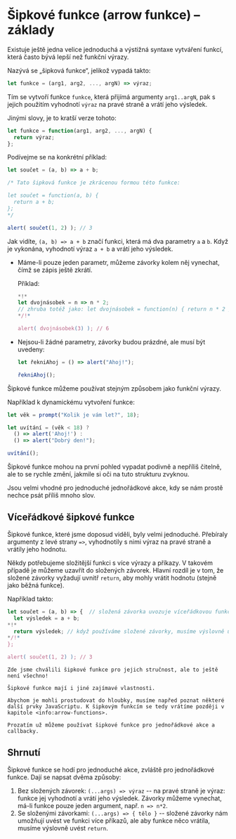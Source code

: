 # Šipkové funkce (arrow funkce) – základy 
Existuje ještě jedna velice jednoduchá a výstižná syntaxe vytváření funkcí, která často bývá lepší než funkční výrazy.

Nazývá se „šipková funkce“, jelikož vypadá takto:

```js
let funkce = (arg1, arg2, ..., argN) => výraz;
```

Tím se vytvoří funkce `funkce`, která přijímá argumenty `arg1..argN`, pak s jejich použitím vyhodnotí `výraz` na pravé straně a vrátí jeho výsledek.

Jinými slovy, je to kratší verze tohoto:

```js
let funkce = function(arg1, arg2, ..., argN) {
  return výraz;
};
```

Podívejme se na konkrétní příklad:

```js run
let součet = (a, b) => a + b;

/* Tato šipková funkce je zkrácenou formou této funkce:

let součet = function(a, b) {
  return a + b;
};
*/

alert( součet(1, 2) ); // 3
```

Jak vidíte, `(a, b) => a + b` značí funkci, která má dva parametry `a` a `b`. Když je vykonána, vyhodnotí výraz `a + b` a vrátí jeho výsledek.

- Máme-li pouze jeden parametr, můžeme závorky kolem něj vynechat, čímž se zápis ještě zkrátí.

    Příklad:

    ```js run
    *!*
    let dvojnásobek = n => n * 2;
    // zhruba totéž jako: let dvojnásobek = function(n) { return n * 2 }
    */!*

    alert( dvojnásobek(3) ); // 6
    ```

- Nejsou-li žádné parametry, závorky budou prázdné, ale musí být uvedeny:

    ```js run
    let řekniAhoj = () => alert("Ahoj!");

    řekniAhoj();
    ```

Šipkové funkce můžeme používat stejným způsobem jako funkční výrazy.

Například k dynamickému vytvoření funkce:

```js run
let věk = prompt("Kolik je vám let?", 18);

let uvítání = (věk < 18) ?
  () => alert('Ahoj!') :
  () => alert("Dobrý den!");

uvítání();
```

Šipkové funkce mohou na první pohled vypadat podivně a nepříliš čitelně, ale to se rychle změní, jakmile si oči na tuto strukturu zvyknou.

Jsou velmi vhodné pro jednoduché jednořádkové akce, kdy se nám prostě nechce psát příliš mnoho slov.

## Víceřádkové šipkové funkce

Šipkové funkce, které jsme doposud viděli, byly velmi jednoduché. Přebíraly argumenty z levé strany `=>`, vyhodnotily s nimi výraz na pravé straně a vrátily jeho hodnotu.

Někdy potřebujeme složitější funkci s více výrazy a příkazy. V takovém případě je můžeme uzavřít do složených závorek. Hlavní rozdíl je v tom, že složené závorky vyžadují uvnitř `return`, aby mohly vrátit hodnotu (stejně jako běžná funkce).

Například takto:

```js run
let součet = (a, b) => {  // složená závorka uvozuje víceřádkovou funkci
  let výsledek = a + b;
*!*
  return výsledek; // když používáme složené závorky, musíme výslovně uvést „return“
*/!*
};

alert( součet(1, 2) ); // 3
```

```smart header="Bude toho víc"
Zde jsme chválili šipkové funkce pro jejich stručnost, ale to ještě není všechno!

Šipkové funkce mají i jiné zajímavé vlastnosti.

Abychom je mohli prostudovat do hloubky, musíme napřed poznat některé další prvky JavaScriptu. K šipkovým funkcím se tedy vrátíme později v kapitole <info:arrow-functions>.

Prozatím už můžeme používat šipkové funkce pro jednořádkové akce a callbacky.
```

## Shrnutí

Šipkové funkce se hodí pro jednoduché akce, zvláště pro jednořádkové funkce. Dají se napsat dvěma způsoby:

1. Bez složených závorek: `(...args) => výraz` -- na pravé straně je výraz: funkce jej vyhodnotí a vrátí jeho výsledek. Závorky můžeme vynechat, má-li funkce pouze jeden argument, např. `n => n*2`.
2. Se složenými závorkami: `(...args) => { tělo }` -- složené závorky nám umožňují uvést ve funkci více příkazů, ale aby funkce něco vrátila, musíme výslovně uvést `return`.
